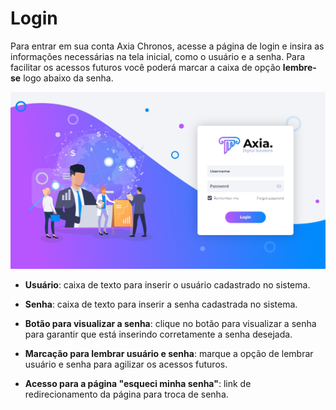 # Login

Para entrar em sua conta Axia Chronos, acesse a página de login e insira as informações necessárias na tela inicial, como o usuário e a senha. Para facilitar os acessos futuros você poderá marcar a caixa de opção **lembre-se** logo abaixo da senha. 

![imagem](../img/crm/Login.jpg)

* **Usuário**: caixa de texto para inserir o usuário cadastrado no sistema.

* **Senha**: caixa de texto para inserir a senha cadastrada no sistema.

* **Botão para visualizar a senha**: clique no botão para visualizar a senha para garantir que está inserindo corretamente a senha desejada.

* **Marcação para lembrar usuário e senha**: marque a opção de lembrar usuário e senha para agilizar os acessos futuros.

* **Acesso para a página "esqueci minha senha"**: link de redirecionamento da página para troca de senha.


